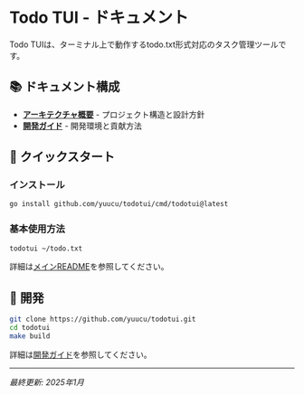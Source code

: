 # Todo TUI - ドキュメント

Todo TUIは、ターミナル上で動作するtodo.txt形式対応のタスク管理ツールです。

## 📚 ドキュメント構成

- **[アーキテクチャ概要](ARCHITECTURE.md)** - プロジェクト構造と設計方針
- **[開発ガイド](DEVELOPMENT.md)** - 開発環境と貢献方法

## 🚀 クイックスタート

### インストール
```bash
go install github.com/yuucu/todotui/cmd/todotui@latest
```

### 基本使用方法
```bash
todotui ~/todo.txt
```

詳細は[メインREADME](../README.md)を参照してください。

## 🔧 開発

```bash
git clone https://github.com/yuucu/todotui.git
cd todotui
make build
```

詳細は[開発ガイド](DEVELOPMENT.md)を参照してください。

---

*最終更新: 2025年1月* 